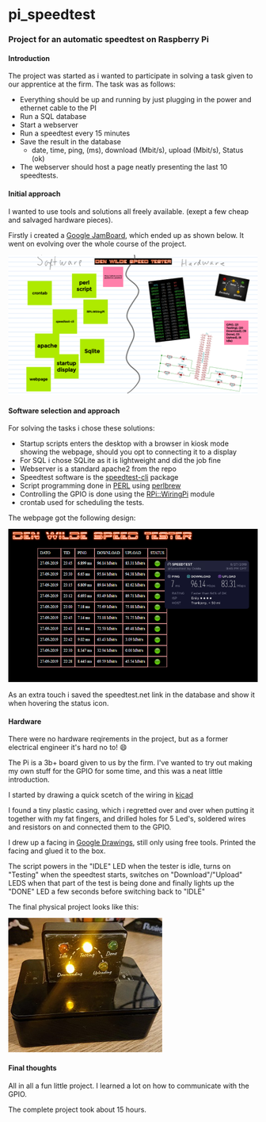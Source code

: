 # pi_speedtest
### Project for an automatic speedtest on Raspberry Pi

#### Introduction
The project was started as i wanted to participate in solving a task given to our apprentice at the firm.
The task was as follows:
  * Everything should be up and running by just plugging in the power and ethernet cable to the PI
  * Run a SQL database
  * Start a webserver
  * Run a speedtest every 15 minutes
  * Save the result in the database
    * date, time, ping, (ms), download (Mbit/s), upload (Mbit/s), Status (ok)
  * The webserver should host a page neatly presenting the last 10 speedtests.

#### Initial approach
I wanted to use tools and solutions all freely available. (exept a few cheap and salvaged hardware pieces).

Firstly i created a [Google JamBoard](https://jamboard.google.com), which ended up as shown below. It went on evolving over the whole course of the project.

![Google Jamboard](documentation/Jamboard.png)

#### Software selection and approach
For solving the tasks i chose these solutions:
  * Startup scripts enters the desktop with a browser in kiosk mode showing the webpage, should you opt to connecting it to a display
  * For SQL i chose SQLite as it is lightweight and did the job fine
  * Webserver is a standard apache2 from the repo
  * Speedtest software is the [speedtest-cli](https://github.com/sivel/speedtest-cli) package
  * Script programming done in [PERL](https://www.perl.org/) using [perlbrew](https://perlbrew.pl/)
  * Controlling the GPIO is done using the [RPi::WiringPi](https://metacpan.org/pod/RPi::WiringPi) module
  * crontab used for scheduling the tests.
  
The webpage got the following design:

![webpage](documentation/webpage.png)

As an extra touch i saved the speedtest.net link in the database and show it when hovering the status icon.

#### Hardware
There were no hardware reqirements in the project, but as a former electrical engineer it's hard no to! 😄

The Pi is a 3b+ board given to us by the firm. I've wanted to try out making my own stuff for the GPIO for some time, and this was a neat little introduction.

I started by drawing a quick scetch of the wiring in [kicad](http://kicad-pcb.org/)

I found a tiny plastic casing, which i regretted over and over when putting it together with my fat fingers, and drilled holes for 5 Led's, soldered wires and resistors on and connected them to the GPIO.

I drew up a facing in [Google Drawings](https://docs.google.com/drawings/), still only using free tools. Printed the facing and glued it to the box.

The script powers in the "IDLE" LED when the tester is idle, turns on "Testing" when the speedtest starts, switches on "Download"/"Upload" LEDS when that part of the test is being done and finally lights up the "DONE" LED a few seconds before switching back to "IDLE"

The final physical project looks like this:

![speedtester](documentation/pi_speedtester.JPG)

#### Final thoughts
All in all a fun little project. I learned a lot on how to communicate with the GPIO.

The complete project took about 15 hours.
